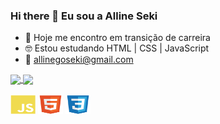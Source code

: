 ### Hi there 👋 Eu sou a Alline Seki
-  🚀 Hoje me encontro em transição de carreira
- 🤓 Estou estudando HTML | CSS | JavaScript
- 📧 allinegoseki@gmail.com
<div>
  <a href="https://github.com/AllineSeki">
  <img align="center" height=180em src="https://github-readme-stats.vercel.app/api?username=Alline&show_icons=true&theme=radical"/>
  </a>
  <a href="https://github.com/AllineSeki">
  <img align="center" height=180em src="https://github-readme-stats.vercel.app/api/top-langs/?username=Allineseki&layout=compact"/>
  </a>
</div>

<div style="display: inline_block"><br>
  <img align="center" alt="Alline-Js" height="30" width="40" src="https://raw.githubusercontent.com/devicons/devicon/master/icons/javascript/javascript-plain.svg">
  <img align="center" alt="Alline-HTML" height="30" width="40" src="https://raw.githubusercontent.com/devicons/devicon/master/icons/html5/html5-original.svg">
  <img align="center" alt="Alline-CSS" height="30" width="40" src="https://raw.githubusercontent.com/devicons/devicon/master/icons/css3/css3-original.svg">
</div>

